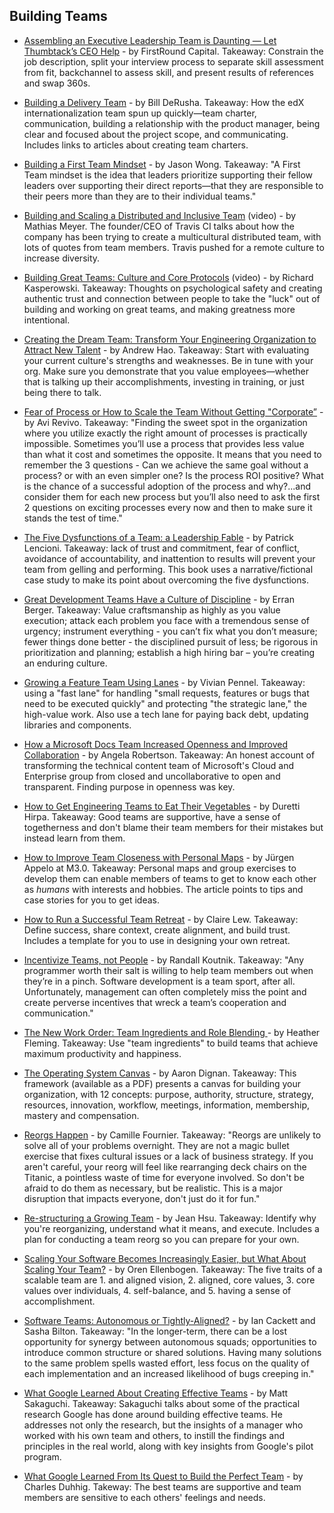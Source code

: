 ## Building Teams

- [Assembling an Executive Leadership Team is Daunting — Let Thumbtack’s CEO Help](https://firstround.com/review/assembling-an-executive-leadership-team-is-daunting-let-thumbtacks-ceo-help/) - by FirstRound Capital. Takeaway: Constrain the job description, split your interview process to separate skill assessment from fit, backchannel to assess skill, and present results of references and swap 360s.

- [Building a Delivery Team](https://engineering.edx.org/building-a-delivery-team-8201d06f1021) - by Bill DeRusha. Takeaway: How the edX internationalization team spun up quickly—team charter, communication, building a relationship with the product manager, being clear and focused about the project scope, and communicating. Includes links to articles about creating team charters.

- [Building a First Team Mindset](http://www.attack-gecko.net/2018/06/25/building-a-first-team-mindset/) - by Jason Wong. Takeaway: "A First Team mindset is the idea that leaders prioritize supporting their fellow leaders over supporting their direct reports—that they are responsible to their peers more than they are to their individual teams."

- [Building and Scaling a Distributed and Inclusive Team](https://www.youtube.com/watch?list=PLBzScQzZ83I81fnpqX2AkYD5c5cKgrqc2&v=XAU5q-biY28) (video) - by Mathias Meyer. The founder/CEO of Travis CI talks about how the company has been trying to create a multicultural distributed team, with lots of quotes from team members. Travis pushed for a remote culture to increase diversity.

- [Building Great Teams: Culture and Core Protocols](http://www.ustream.tv/recorded/102891756) (video) - by Richard Kasperowski. Takeaway: Thoughts on psychological safety and creating authentic trust and connection between people to take the "luck" out of building and working on great teams, and making greatness more intentional.

- [Creating the Dream Team: Transform Your Engineering Organization to Attract New Talent](http://blog.carbonfive.com/2015/09/16/creating-the-dream-team-transform-your-engineering-organization-to-attract-new-talent/) - by Andrew Hao. Takeaway: Start with evaluating your current culture's strengths and weaknesses. Be in tune with your org. Make sure you demonstrate that you value employees—whether that is talking up their accomplishments, investing in training, or just being there to talk.

- [Fear of Process or How to Scale the Team Without Getting "Corporate”](https://www.linkedin.com/pulse/fear-process-how-scale-team-without-getting-corporate-avi-revivo/) - by Avi Revivo. Takeaway: "Finding the sweet spot in the organization where you utilize exactly the right amount of processes is practically impossible. Sometimes you’ll use a process that provides less value than what it cost and sometimes the opposite. It means that you need to remember the 3 questions - Can we achieve the same goal without a process? or with an even simpler one? Is the process ROI positive? What is the chance of a successful adoption of the process and why?...and consider them for each new process but you’ll also need to ask the first 2 questions on exciting processes every now and then to make sure it stands the test of time."

- [The Five Dysfunctions of a Team: a Leadership Fable](http://www.bip.org.bd/SharingFiles/11-The%20Five%20Dysfunctions%20of%20a%20Team.pdf) - by Patrick Lencioni. Takeaway: lack of trust and commitment, fear of conflict, avoidance of accountability, and inattention to results will prevent your team from gelling and performing. This book uses a narrative/fictional case study to make its point about overcoming the five dysfunctions.

- [Great Development Teams Have a Culture of Discipline](https://www.linkedin.com/pulse/20141022145416-6200243-great-development-teams-have-a-culture-of-discpline/) - by Erran Berger. Takeaway: Value craftsmanship as highly as you value execution; attack each problem you face with a tremendous sense of urgency; instrument everything - you can’t fix what you don’t measure; fewer things done better - the disciplined pursuit of less; be rigorous in prioritization and planning; establish a high hiring bar – you’re creating an enduring culture.

- [Growing a Feature Team Using Lanes](https://medium.com/teads-engineering/growing-a-feature-team-using-lanes-2e50d5521006) - by Vivian Pennel. Takeaway: using a "fast lane" for handling "small requests, features or bugs that need to be executed quickly" and protecting "the strategic lane," the high-value work. Also use a tech lane for paying back debt, updating libraries and components.

- [How a Microsoft Docs Team Increased Openness and Improved Collaboration](https://opensource.com/open-organization/17/10/microsoft-collaboration-case-study) - by Angela Robertson. Takeaway: An honest account of transforming the technical content team of Microsoft's Cloud and Enterprise group from closed and uncollaborative to open and transparent. Finding purpose in openness was key.

- [How to Get Engineering Teams to Eat Their Vegetables](https://medium.com/@duretti/how-to-get-engineering-teams-to-eat-their-vegetables-83e0f83af71a) - by Duretti Hirpa. Takeaway: Good teams are supportive, have a sense of togetherness and don't blame their team members for their mistakes but instead learn from them.

- [How to Improve Team Closeness with Personal Maps](https://management30.com/practice/personal-maps/) - by Jürgen Appelo at M3.0. Takeaway: Personal maps and group exercises to develop them can enable members of teams to get to know each other as *humans* with interests and hobbies. The article points to tips and case stories for you to get ideas.

- [How to Run a Successful Team Retreat](https://knowyourteam.com/blog/2019/08/13/how-to-run-a-successful-team-retreat/?utm_source=kytnewsletter&utm_medium=email) - by Claire Lew. Takeaway: Define success, share context, create alignment, and build trust. Includes a template for you to use in designing your own retreat.

- [Incentivize Teams, not People](https://rkoutnik.com/2018/03/17/incentivize-teams-not-people.html) - by Randall Koutnik. Takeaway: "Any programmer worth their salt is willing to help team members out when they’re in a pinch. Software development is a team sport, after all. Unfortunately, management can often completely miss the point and create perverse incentives that wreck a team’s cooperation and communication."

- [The New Work Order: Team Ingredients and Role Blending ](https://www.slideshare.net/hhfleming/the-new-work-order-team-ingredients-and-role-blending) - by Heather Fleming. Takeaway: Use "team ingredients" to build teams that achieve maximum productivity and happiness.

- [The Operating System Canvas](https://medium.com/the-ready/the-operating-system-canvas-420b8b4df062) - by Aaron Dignan. Takeaway: This framework (available as a PDF) presents a canvas for building your organization, with 12 concepts: purpose, authority, structure, strategy, resources, innovation, workflow, meetings, information, membership, mastery and compensation.

- [Reorgs Happen](http://whilefalse.blogspot.co.il/2015/12/reorgs-happen.html) - by Camille Fournier. Takeaway: "Reorgs are unlikely to solve all of your problems overnight. They are not a magic bullet exercise that fixes cultural issues or a lack of business strategy. If you aren't careful, your reorg will feel like rearranging deck chairs on the Titanic, a pointless waste of time for everyone involved. So don't be afraid to do them as necessary, but be realistic. This is a major disruption that impacts everyone, don't just do it for fun."

- [Re-structuring a Growing Team](https://writing.jeanhsu.com/re-structuring-a-growing-team-3ac30d93b637) - by Jean Hsu. Takeaway: Identify why you're reorganizing, understand what it means, and execute. Includes a plan for conducting a team reorg so you can prepare for your own.

- [Scaling Your Software Becomes Increasingly Easier, but What About Scaling Your Team?](https://medium.com/@orenellenbogen/scaling-your-software-becomes-increasingly-easier-but-what-about-scaling-your-team-f8ab8e0da20f) - by Oren Ellenbogen. Takeaway: The five traits of a scalable team are 1. and aligned vision, 2. aligned, core values, 3. core values over individuals, 4. self-balance, and 5. having a sense of accomplishment.

- [Software Teams: Autonomous or Tightly-Aligned?](https://medium.com/@iancackett/software-teams-autonomous-or-tightly-aligned-9564b3ea74f4) - by Ian Cackett and Sasha Bilton. Takeaway: "In the longer-term, there can be a lost opportunity for synergy between autonomous squads; opportunities to introduce common structure or shared solutions. Having many solutions to the same problem spells wasted effort, less focus on the quality of each implementation and an increased likelihood of bugs creeping in."

- [What Google Learned About Creating Effective Teams](https://www.infoq.com/presentations/google-effective-teams-2017) - by Matt Sakaguchi. Takeaway: Sakaguchi talks about some of the practical research Google has done around building effective teams. He addresses not only the research, but the insights of a manager who worked with his own team and others, to instill the findings and principles in the real world, along with key insights from Google's pilot program.

- [What Google Learned From Its Quest to Build the Perfect Team](https://www.nytimes.com/2016/02/28/magazine/what-google-learned-from-its-quest-to-build-the-perfect-team.html) - by Charles Duhhig. Takeway: The best teams are supportive and team members are sensitive to each others' feelings and needs.
